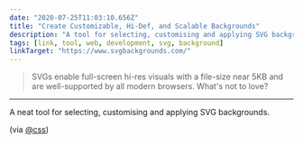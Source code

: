 ```yaml
---
date: "2020-07-25T11:03:10.656Z"
title: "Create Customizable, Hi-Def, and Scalable Backgrounds"
description: "A tool for selecting, customising and applying SVG backgrounds fast"
tags: [link, tool, web, development, svg, background]
linkTarget: "https://www.svgbackgrounds.com/"
---
```

> SVGs enable full-screen hi-res visuals with a file-size near 5KB and
are well-supported by all modern browsers. What's not to love?
---
A neat tool for selecting, customising and applying SVG backgrounds.

(via [@css](https://twitter.com/css))
